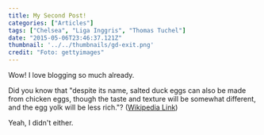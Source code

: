 ```yaml
---
title: My Second Post!
categories: ["Articles"]
tags: ["Chelsea", "Liga Inggris", "Thomas Tuchel"]
date: "2015-05-06T23:46:37.121Z"
thumbnail: '../../thumbnails/gd-exit.png'
credit: "Foto: gettyimages"
---
```


Wow! I love blogging so much already.

Did you know that "despite its name, salted duck eggs can also be made from
chicken eggs, though the taste and texture will be somewhat different, and the
egg yolk will be less rich."?
([Wikipedia Link](https://en.wikipedia.org/wiki/Salted_duck_egg))

Yeah, I didn't either.
